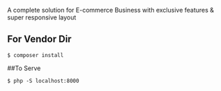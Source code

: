 A complete solution for E-commerce Business with exclusive features & super responsive layout

## For Vendor Dir

```$ composer install```

##To Serve

```$ php -S localhost:8000```

